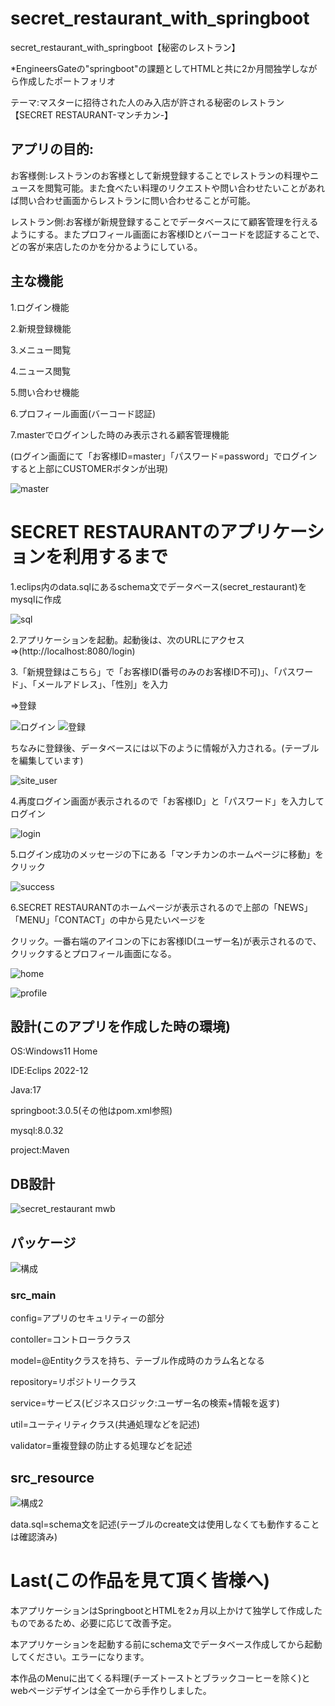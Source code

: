 # secret_restaurant_with_springboot

secret_restaurant_with_springboot【秘密のレストラン】

*EngineersGateの"springboot"の課題としてHTMLと共に2か月間独学しながら作成したポートフォリオ

テーマ:マスターに招待された人のみ入店が許される秘密のレストラン【SECRET RESTAURANT-マンチカン-】

## アプリの目的:

お客様側:レストランのお客様として新規登録することでレストランの料理やニュースを閲覧可能。また食べたい料理のリクエストや問い合わせたいことがあれば問い合わせ画面からレストランに問い合わせることが可能。

レストラン側:お客様が新規登録することでデータベースにて顧客管理を行えるようにする。またプロフィール画面にお客様IDとバーコードを認証することで、
どの客が来店したのかを分かるようにしている。

## 主な機能

1.ログイン機能

2.新規登録機能

3.メニュー閲覧

4.ニュース閲覧

5.問い合わせ機能

6.プロフィール画面(バーコード認証)

7.masterでログインした時のみ表示される顧客管理機能

(ログイン画面にて「お客様ID=master」「パスワード=password」でログインすると上部にCUSTOMERボタンが出現)

![master](https://github.com/Miho-S-1998/secret_restaurant_with_springboot/assets/122101928/f6d89c14-2e25-4706-8497-8f05ad0a6c9f)

# SECRET RESTAURANTのアプリケーションを利用するまで

1.eclips内のdata.sqlにあるschema文でデータベース(secret_restaurant)をmysqlに作成

![sql](https://github.com/Miho-S-1998/secret_restaurant_with_springboot/assets/122101928/de6c3b28-fd4b-4992-bd4a-d10b34789a50)


2.アプリケーションを起動。起動後は、次のURLにアクセス⇒(http://localhost:8080/login)

3.「新規登録はこちら」で「お客様ID(番号のみのお客様ID不可)」、「パスワード」、「メールアドレス」、「性別」を入力

⇒登録

![ログイン](https://github.com/Miho-S-1998/secret_restaurant_with_springboot/assets/122101928/0e56b5c0-02e5-4bb0-8c27-7c1aa188b8b8)
![登録](https://github.com/Miho-S-1998/secret_restaurant_with_springboot/assets/122101928/573886fc-0aac-4d8c-8756-3d9e8278403b)

ちなみに登録後、データベースには以下のように情報が入力される。(テーブルを編集しています)

![site_user](https://github.com/Miho-S-1998/secret_restaurant_with_springboot/assets/122101928/7cacb4ec-0843-44d6-b787-de84e63402c6)



4.再度ログイン画面が表示されるので「お客様ID」と「パスワード」を入力してログイン

![login](https://github.com/Miho-S-1998/secret_restaurant_with_springboot/assets/122101928/eb85c99a-32e0-4585-92e4-1526af4fc0e9)


5.ログイン成功のメッセージの下にある「マンチカンのホームページに移動」をクリック

![success](https://github.com/Miho-S-1998/secret_restaurant_with_springboot/assets/122101928/9463592c-52ed-48f4-830c-d0b8644f6bb3)


6.SECRET RESTAURANTのホームページが表示されるので上部の「NEWS」「MENU」「CONTACT」の中から見たいページを

クリック。一番右端のアイコンの下にお客様ID(ユーザー名)が表示されるので、クリックするとプロフィール画面になる。

![home](https://github.com/Miho-S-1998/secret_restaurant_with_springboot/assets/122101928/c8d11c92-bf7b-4e0e-ac09-3cbc753cf416)

![profile](https://github.com/Miho-S-1998/secret_restaurant_with_springboot/assets/122101928/847f7f07-d3eb-4298-a145-cc5653e0d2f1)

## 設計(このアプリを作成した時の環境)

OS:Windows11 Home

IDE:Eclips 2022-12

Java:17

springboot:3.0.5(その他はpom.xml参照)

mysql:8.0.32

project:Maven

## DB設計

![secret_restaurant mwb](https://github.com/Miho-S-1998/secret_restaurant_with_springboot/assets/122101928/9fa652f6-505d-4c96-983c-783bd8ebac57)


## パッケージ

![構成](https://github.com/Miho-S-1998/secret_restaurant_with_springboot/assets/122101928/f4826893-980f-4854-8707-868b5e278f31)

### src_main

config=アプリのセキュリティーの部分

contoller=コントローラクラス

model=@Entityクラスを持ち、テーブル作成時のカラム名となる

repository=リポジトリークラス

service=サービス(ビジネスロジック:ユーザー名の検索+情報を返す)

util=ユーティリティクラス(共通処理などを記述)

validator=重複登録の防止する処理などを記述

## src_resource

![構成2](https://github.com/Miho-S-1998/secret_restaurant_with_springboot/assets/122101928/2a708eb6-7f51-4f3b-bb29-da5672cfa435)


data.sql=schema文を記述(テーブルのcreate文は使用しなくても動作することは確認済み)

# Last(この作品を見て頂く皆様へ)

本アプリケーションはSpringbootとHTMLを2ヵ月以上かけて独学して作成したものであるため、必要に応じて改善予定。

本アプリケーションを起動する前にschema文でデータベース作成してから起動してください。エラーになります。

本作品のMenuに出てくる料理(チーズトーストとブラックコーヒーを除く)とwebページデザインは全て一から手作りしました。
